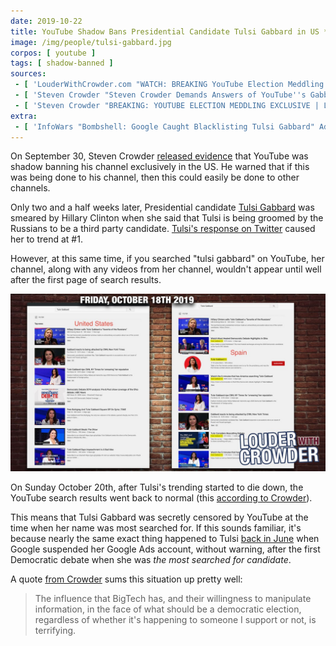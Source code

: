 ```yaml
---
date: 2019-10-22
title: YouTube Shadow Bans Presidential Candidate Tulsi Gabbard in US *ONLY*
image: /img/people/tulsi-gabbard.jpg
corpos: [ youtube ]
tags: [ shadow-banned ]
sources:
 - [ 'LouderWithCrowder.com "WATCH: BREAKING YouTube Election Meddling of Tulsi Gabbard" by Courtney Kirchoff (22 Oct 2019)', 'archive.is/AVeJh' ]
 - [ 'Steven Crowder "Steven Crowder Demands Answers of YouTube''s Gabbard Censorship | Louder with Crowder" on BitChute (23 Oct 2019)', 'www.bitchute.com/video/-T0RyYMSNWc/' ]
 - [ 'Steven Crowder "BREAKING: YOUTUBE ELECTION MEDDLING EXCLUSIVE | LOUDER WITH CROWDER" on BitChute (23 Oct 2019)', 'www.bitchute.com/video/YHHQl3ND6bk/' ]
extra:
 - [ 'InfoWars "Bombshell: Google Caught Blacklisting Tulsi Gabbard" Adan Salazar (22 Oct 2019)', 'archive.is/jjBNu' ]
---
```


On September 30, Steven Crowder [released
evidence](/e/crowder-confirms-youtube-shadow-ban/) that YouTube was shadow
banning his channel exclusively in the US. He warned that if this was being
done to his channel, then this could easily be done to other channels.

Only two and a half weeks later, Presidential candidate [Tulsi
Gabbard](https://www.tulsi2020.com/) was smeared by Hillary Clinton when she
said that Tulsi is being groomed by the Russians to be a third party candidate.
[Tulsi's response on
Twitter](https://twitter.com/TulsiGabbard/status/1185289626409406464) caused
her to trend at #1.

However, at this same time, if you searched "tulsi gabbard" on YouTube, her
channel, along with any videos from her channel, wouldn't appear until well
after the first page of search results.

[![YouTube Search Results for "tulsi gabbard" for Spain vs US](tulsi-shadow-ban-spain-vs-us.jpg)](tulsi-shadow-ban-spain-vs-us.jpg)

On Sunday October 20th, after Tulsi's trending started to die down, the YouTube
search results went back to normal (this [according to
Crowder](https://archive.is/AVeJh)).

This means that Tulsi Gabbard was secretly censored by YouTube at the time when
her name was most searched for. If this sounds familiar, it's because nearly
the same exact thing happened to Tulsi [back in June](https://archive.is/fdJlG)
when Google suspended her Google Ads account, without warning, after the first
Democratic debate when she was _the most searched for candidate_.

A quote [from Crowder](https://www.bitchute.com/video/-T0RyYMSNWc/) sums this
situation up pretty well:

> The influence that BigTech has, and their willingness to manipulate
> information, in the face of what should be a democratic election, regardless
> of whether it's happening to someone I support or not, is terrifying.
